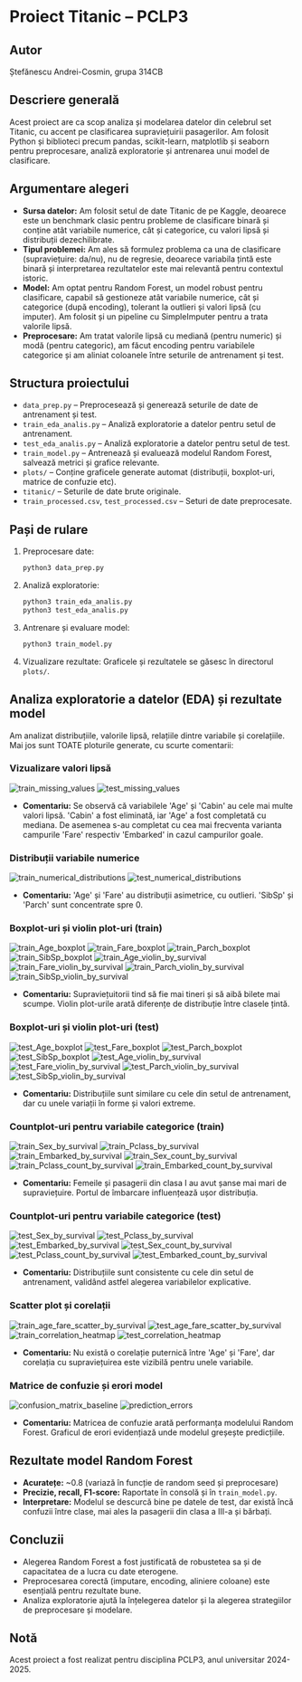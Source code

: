 # Proiect Titanic – PCLP3

## Autor
Ștefănescu Andrei-Cosmin, grupa 314CB

## Descriere generală
Acest proiect are ca scop analiza și modelarea datelor din celebrul set Titanic, cu accent pe clasificarea supraviețuirii pasagerilor. Am folosit Python și biblioteci precum pandas, scikit-learn, matplotlib și seaborn pentru preprocesare, analiză exploratorie și antrenarea unui model de clasificare.

## Argumentare alegeri
- **Sursa datelor:** Am folosit setul de date Titanic de pe Kaggle, deoarece este un benchmark clasic pentru probleme de clasificare binară și conține atât variabile numerice, cât și categorice, cu valori lipsă și distribuții dezechilibrate.
- **Tipul problemei:** Am ales să formulez problema ca una de clasificare (supraviețuire: da/nu), nu de regresie, deoarece variabila țintă este binară și interpretarea rezultatelor este mai relevantă pentru contextul istoric.
- **Model:** Am optat pentru Random Forest, un model robust pentru clasificare, capabil să gestioneze atât variabile numerice, cât și categorice (după encoding), tolerant la outlieri și valori lipsă (cu imputer). Am folosit și un pipeline cu SimpleImputer pentru a trata valorile lipsă.
- **Preprocesare:** Am tratat valorile lipsă cu mediană (pentru numeric) și modă (pentru categoric), am făcut encoding pentru variabilele categorice și am aliniat coloanele între seturile de antrenament și test.

## Structura proiectului
- `data_prep.py` – Preprocesează și generează seturile de date de antrenament și test.
- `train_eda_analis.py` – Analiză exploratorie a datelor pentru setul de antrenament.
- `test_eda_analis.py` – Analiză exploratorie a datelor pentru setul de test.
- `train_model.py` – Antrenează și evaluează modelul Random Forest, salvează metrici și grafice relevante.
- `plots/` – Conține graficele generate automat (distribuții, boxplot-uri, matrice de confuzie etc).
- `titanic/` – Seturile de date brute originale.
- `train_processed.csv`, `test_processed.csv` – Seturi de date preprocesate.

## Pași de rulare
1. Preprocesare date:
   ```bash
   python3 data_prep.py
   ```
2. Analiză exploratorie:
   ```bash
   python3 train_eda_analis.py
   python3 test_eda_analis.py
   ```
3. Antrenare și evaluare model:
   ```bash
   python3 train_model.py
   ```
4. Vizualizare rezultate: Graficele și rezultatele se găsesc în directorul `plots/`.

## Analiza exploratorie a datelor (EDA) și rezultate model
Am analizat distribuțiile, valorile lipsă, relațiile dintre variabile și corelațiile. Mai jos sunt TOATE ploturile generate, cu scurte comentarii:

### Vizualizare valori lipsă
![train_missing_values](plots/train_missing_values.png)
![test_missing_values](plots/test_missing_values.png)
  - **Comentariu:** Se observă că variabilele 'Age' și 'Cabin' au cele mai multe valori lipsă. 'Cabin' a fost eliminată, iar 'Age' a fost completată cu mediana.
                    De asemenea s-au completat cu cea mai frecventa varianta campurile 'Fare' respectiv 'Embarked' in cazul campurilor goale.   

### Distribuții variabile numerice
![train_numerical_distributions](plots/train_numerical_distributions.png)
![test_numerical_distributions](plots/test_numerical_distributions.png)
  - **Comentariu:** 'Age' și 'Fare' au distribuții asimetrice, cu outlieri. 'SibSp' și 'Parch' sunt concentrate spre 0.

### Boxplot-uri și violin plot-uri (train)
![train_Age_boxplot](plots/train_Age_boxplot.png)
![train_Fare_boxplot](plots/train_Fare_boxplot.png)
![train_Parch_boxplot](plots/train_Parch_boxplot.png)
![train_SibSp_boxplot](plots/train_SibSp_boxplot.png)
![train_Age_violin_by_survival](plots/train_Age_violin_by_survival.png)
![train_Fare_violin_by_survival](plots/train_Fare_violin_by_survival.png)
![train_Parch_violin_by_survival](plots/train_Parch_violin_by_survival.png)
![train_SibSp_violin_by_survival](plots/train_SibSp_violin_by_survival.png)
  - **Comentariu:** Supraviețuitorii tind să fie mai tineri și să aibă bilete mai scumpe. Violin plot-urile arată diferențe de distribuție între clasele țintă.

### Boxplot-uri și violin plot-uri (test)
![test_Age_boxplot](plots/test_Age_boxplot.png)
![test_Fare_boxplot](plots/test_Fare_boxplot.png)
![test_Parch_boxplot](plots/test_Parch_boxplot.png)
![test_SibSp_boxplot](plots/test_SibSp_boxplot.png)
![test_Age_violin_by_survival](plots/test_Age_violin_by_survival.png)
![test_Fare_violin_by_survival](plots/test_Fare_violin_by_survival.png)
![test_Parch_violin_by_survival](plots/test_Parch_violin_by_survival.png)
![test_SibSp_violin_by_survival](plots/test_SibSp_violin_by_survival.png)
  - **Comentariu:** Distribuțiile sunt similare cu cele din setul de antrenament, dar cu unele variații în forme și valori extreme.

### Countplot-uri pentru variabile categorice (train)
![train_Sex_by_survival](plots/train_Sex_by_survival.png)
![train_Pclass_by_survival](plots/train_Pclass_by_survival.png)
![train_Embarked_by_survival](plots/train_Embarked_by_survival.png)
![train_Sex_count_by_survival](plots/train_Sex_count_by_survival.png)
![train_Pclass_count_by_survival](plots/train_Pclass_count_by_survival.png)
![train_Embarked_count_by_survival](plots/train_Embarked_count_by_survival.png)
  - **Comentariu:** Femeile și pasagerii din clasa I au avut șanse mai mari de supraviețuire. Portul de îmbarcare influențează ușor distribuția.

### Countplot-uri pentru variabile categorice (test)
![test_Sex_by_survival](plots/test_Sex_by_survival.png)
![test_Pclass_by_survival](plots/test_Pclass_by_survival.png)
![test_Embarked_by_survival](plots/test_Embarked_by_survival.png)
![test_Sex_count_by_survival](plots/test_Sex_count_by_survival.png)
![test_Pclass_count_by_survival](plots/test_Pclass_count_by_survival.png)
![test_Embarked_count_by_survival](plots/test_Embarked_count_by_survival.png)
  - **Comentariu:** Distribuțiile sunt consistente cu cele din setul de antrenament, validând astfel alegerea variabilelor explicative.

### Scatter plot și corelații
![train_age_fare_scatter_by_survival](plots/train_age_fare_scatter_by_survival.png)
![test_age_fare_scatter_by_survival](plots/test_age_fare_scatter_by_survival.png)
![train_correlation_heatmap](plots/train_correlation_heatmap.png)
![test_correlation_heatmap](plots/test_correlation_heatmap.png)
  - **Comentariu:** Nu există o corelație puternică între 'Age' și 'Fare', dar corelația cu supraviețuirea este vizibilă pentru unele variabile.

### Matrice de confuzie și erori model
![confusion_matrix_baseline](plots/confusion_matrix_baseline.png)
![prediction_errors](plots/prediction_errors.png)
  - **Comentariu:** Matricea de confuzie arată performanța modelului Random Forest. Graficul de erori evidențiază unde modelul greșește predicțiile.

## Rezultate model Random Forest
- **Acuratețe:** ~0.8 (variază în funcție de random seed și preprocesare)
- **Precizie, recall, F1-score:** Raportate în consolă și în `train_model.py`.
- **Interpretare:** Modelul se descurcă bine pe datele de test, dar există încă confuzii între clase, mai ales la pasagerii din clasa a III-a și bărbați.

## Concluzii
- Alegerea Random Forest a fost justificată de robustetea sa și de capacitatea de a lucra cu date eterogene.
- Preprocesarea corectă (imputare, encoding, aliniere coloane) este esențială pentru rezultate bune.
- Analiza exploratorie ajută la înțelegerea datelor și la alegerea strategiilor de preprocesare și modelare.


## Notă
Acest proiect a fost realizat pentru disciplina PCLP3, anul universitar 2024-2025.

